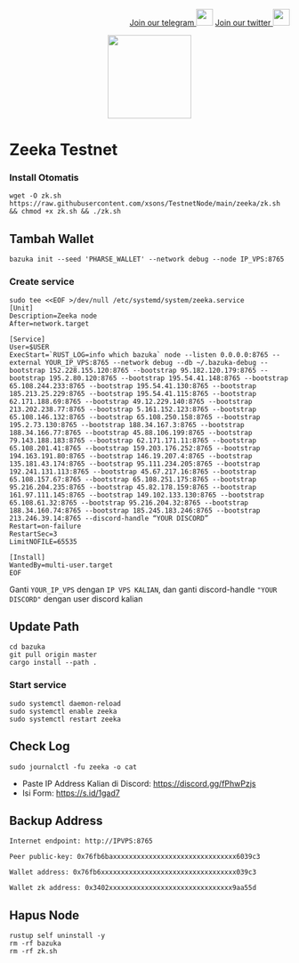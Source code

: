 <p style="font-size:14px" align="right">
<a href="https://t.me/BeritaCryptoo" target="_blank">Join our telegram <img src="https://user-images.githubusercontent.com/50621007/183283867-56b4d69f-bc6e-4939-b00a-72aa019d1aea.png" width="30"/></a>
<a href="https://twitter.com/BeritaCryptoo" target="_blank">Join our twitter <img src="https://user-images.githubusercontent.com/108946833/184274157-08210464-fa03-493d-b01c-2420c67a524f.jpg" width="30"/></a>
</p>

<p align="center">
<img height="150" height="auto" src="https://user-images.githubusercontent.com/108946833/187458173-b6e71c5a-2b1e-4de8-9fb1-c4b69a6b4bd1.jpg">
</p>

# Zeeka Testnet

### Install Otomatis
```console
wget -O zk.sh https://raw.githubusercontent.com/xsons/TestnetNode/main/zeeka/zk.sh && chmod +x zk.sh && ./zk.sh
```
## Tambah Wallet
```
bazuka init --seed 'PHARSE_WALLET' --network debug --node IP_VPS:8765
```

### Create service
```
sudo tee <<EOF >/dev/null /etc/systemd/system/zeeka.service
[Unit]
Description=Zeeka node
After=network.target

[Service]
User=$USER
ExecStart=`RUST_LOG=info which bazuka` node --listen 0.0.0.0:8765 --external YOUR_IP_VPS:8765 --network debug --db ~/.bazuka-debug --bootstrap 152.228.155.120:8765 --bootstrap 95.182.120.179:8765 --bootstrap 195.2.80.120:8765 --bootstrap 195.54.41.148:8765 --bootstrap 65.108.244.233:8765 --bootstrap 195.54.41.130:8765 --bootstrap 185.213.25.229:8765 --bootstrap 195.54.41.115:8765 --bootstrap 62.171.188.69:8765 --bootstrap 49.12.229.140:8765 --bootstrap 213.202.238.77:8765 --bootstrap 5.161.152.123:8765 --bootstrap 65.108.146.132:8765 --bootstrap 65.108.250.158:8765 --bootstrap 195.2.73.130:8765 --bootstrap 188.34.167.3:8765 --bootstrap 188.34.166.77:8765 --bootstrap 45.88.106.199:8765 --bootstrap 79.143.188.183:8765 --bootstrap 62.171.171.11:8765 --bootstrap 65.108.201.41:8765 --bootstrap 159.203.176.252:8765 --bootstrap 194.163.191.80:8765 --bootstrap 146.19.207.4:8765 --bootstrap 135.181.43.174:8765 --bootstrap 95.111.234.205:8765 --bootstrap 192.241.131.113:8765 --bootstrap 45.67.217.16:8765 --bootstrap 65.108.157.67:8765 --bootstrap 65.108.251.175:8765 --bootstrap 95.216.204.235:8765 --bootstrap 45.82.178.159:8765 --bootstrap 161.97.111.145:8765 --bootstrap 149.102.133.130:8765 --bootstrap 65.108.61.32:8765 --bootstrap 95.216.204.32:8765 --bootstrap 188.34.160.74:8765 --bootstrap 185.245.183.246:8765 --bootstrap 213.246.39.14:8765 --discord-handle “YOUR DISCORD”
Restart=on-failure
RestartSec=3
LimitNOFILE=65535

[Install]
WantedBy=multi-user.target
EOF
```
Ganti `YOUR_IP_VPS` dengan `IP VPS KALIAN`, dan ganti discord-handle `"YOUR DISCORD"` dengan user discord kalian

## Update Path
```console
cd bazuka
git pull origin master
cargo install --path .
```

### Start service
```console
sudo systemctl daemon-reload
sudo systemctl enable zeeka
sudo systemctl restart zeeka
```
## Check Log
```console
sudo journalctl -fu zeeka -o cat
```
- Paste IP Address Kalian di Discord: https://discord.gg/fPhwPzjs
- Isi Form: https://s.id/1gad7

## Backup Address
```
Internet endpoint: http://IPVPS:8765

Peer public-key: 0x76fb6baxxxxxxxxxxxxxxxxxxxxxxxxxxxxxxx6039c3

Wallet address: 0x76fb6xxxxxxxxxxxxxxxxxxxxxxxxxxxxxxxxxx039c3

Wallet zk address: 0x3402xxxxxxxxxxxxxxxxxxxxxxxxxxxxxxx9aa55d
```
## Hapus Node
```console
rustup self uninstall -y
rm -rf bazuka
rm -rf zk.sh
```
